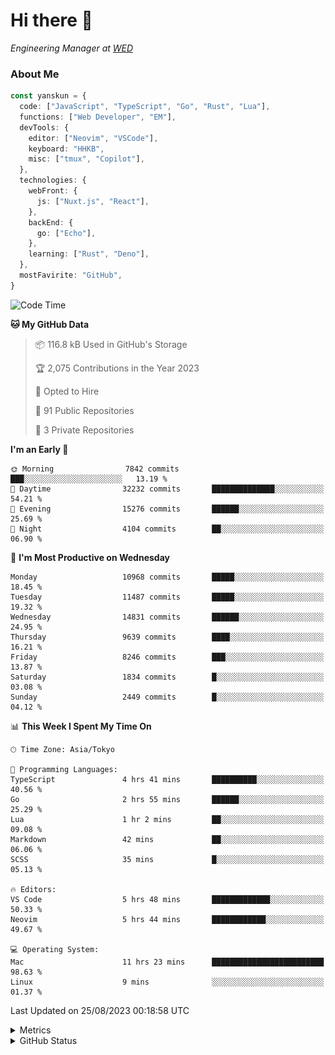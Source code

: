 # Hi there&nbsp;:wave:

<!-- ![Alt text](https://spotify-recently-played-readme.vercel.app/api?user=31kynbuubkiu3r4qh4hjuaglhfay) -->

_Engineering Manager at [WED](https://github.com/wedinc)_

### About Me

```ts
const yanskun = {
  code: ["JavaScript", "TypeScript", "Go", "Rust", "Lua"],
  functions: ["Web Developer", "EM"],
  devTools: {
    editor: ["Neovim", "VSCode"],
    keyboard: "HHKB",
    misc: ["tmux", "Copilot"],
  },
  technologies: {
    webFront: {
      js: ["Nuxt.js", "React"],
    },
    backEnd: {
      go: ["Echo"],
    },
    learning: ["Rust", "Deno"],
  },
  mostFavirite: "GitHub",
}
```

<!--START_SECTION:waka-->
![Code Time](http://img.shields.io/badge/Code%20Time-455%20hrs%207%20mins-blue)

**🐱 My GitHub Data** 

> 📦 116.8 kB Used in GitHub's Storage 
 > 
> 🏆 2,075 Contributions in the Year 2023
 > 
> 💼 Opted to Hire
 > 
> 📜 91 Public Repositories 
 > 
> 🔑 3 Private Repositories 
 > 
**I'm an Early 🐤** 

```text
🌞 Morning                7842 commits        ███░░░░░░░░░░░░░░░░░░░░░░   13.19 % 
🌆 Daytime                32232 commits       ██████████████░░░░░░░░░░░   54.21 % 
🌃 Evening                15276 commits       ██████░░░░░░░░░░░░░░░░░░░   25.69 % 
🌙 Night                  4104 commits        ██░░░░░░░░░░░░░░░░░░░░░░░   06.90 % 
```
📅 **I'm Most Productive on Wednesday** 

```text
Monday                   10968 commits       █████░░░░░░░░░░░░░░░░░░░░   18.45 % 
Tuesday                  11487 commits       █████░░░░░░░░░░░░░░░░░░░░   19.32 % 
Wednesday                14831 commits       ██████░░░░░░░░░░░░░░░░░░░   24.95 % 
Thursday                 9639 commits        ████░░░░░░░░░░░░░░░░░░░░░   16.21 % 
Friday                   8246 commits        ███░░░░░░░░░░░░░░░░░░░░░░   13.87 % 
Saturday                 1834 commits        █░░░░░░░░░░░░░░░░░░░░░░░░   03.08 % 
Sunday                   2449 commits        █░░░░░░░░░░░░░░░░░░░░░░░░   04.12 % 
```


📊 **This Week I Spent My Time On** 

```text
🕑︎ Time Zone: Asia/Tokyo

💬 Programming Languages: 
TypeScript               4 hrs 41 mins       ██████████░░░░░░░░░░░░░░░   40.56 % 
Go                       2 hrs 55 mins       ██████░░░░░░░░░░░░░░░░░░░   25.29 % 
Lua                      1 hr 2 mins         ██░░░░░░░░░░░░░░░░░░░░░░░   09.08 % 
Markdown                 42 mins             ██░░░░░░░░░░░░░░░░░░░░░░░   06.06 % 
SCSS                     35 mins             █░░░░░░░░░░░░░░░░░░░░░░░░   05.13 % 

🔥 Editors: 
VS Code                  5 hrs 48 mins       █████████████░░░░░░░░░░░░   50.33 % 
Neovim                   5 hrs 44 mins       ████████████░░░░░░░░░░░░░   49.67 % 

💻 Operating System: 
Mac                      11 hrs 23 mins      █████████████████████████   98.63 % 
Linux                    9 mins              ░░░░░░░░░░░░░░░░░░░░░░░░░   01.37 % 
```


 Last Updated on 25/08/2023 00:18:58 UTC
<!--END_SECTION:waka-->

<details>
  <summary>Metrics</summary>
  <img src="https://github.com/yanskun/yanskun/blob/main/github-metrics.svg" alt="Metrics">
</details>

<details>
  <summary>GitHub Status</summary>
  <picture>
    <source media="(prefers-color-scheme: dark)" srcset="https://raw.githubusercontent.com/yanskun/yanskun/master/profile-summary-card-output/nord_dark/0-profile-details.svg">
   <img src="https://raw.githubusercontent.com/yanskun/yanskun/master/profile-summary-card-output/default/0-profile-details.svg">
  </picture>
  <br>
  <picture>
    <source media="(prefers-color-scheme: dark)" srcset="https://raw.githubusercontent.com/yanskun/yanskun/master/profile-summary-card-output/nord_dark/1-repos-per-language.svg">
   <img src="https://raw.githubusercontent.com/yanskun/yanskun/master/profile-summary-card-output/default/1-repos-per-language.svg">
  </picture>
  <picture>
    <source media="(prefers-color-scheme: dark)" srcset="https://raw.githubusercontent.com/yanskun/yanskun/master/profile-summary-card-output/nord_dark/2-most-commit-language.svg">
   <img src="https://raw.githubusercontent.com/yanskun/yanskun/master/profile-summary-card-output/default/2-most-commit-language.svg">
  </picture>
  <br>
  <picture>
    <source media="(prefers-color-scheme: dark)" srcset="https://raw.githubusercontent.com/yanskun/yanskun/master/profile-summary-card-output/nord_dark/3-stats.svg">
   <img src="https://raw.githubusercontent.com/yanskun/yanskun/master/profile-summary-card-output/default/3-stats.svg">
  </picture>
  <picture>
    <source media="(prefers-color-scheme: dark)" srcset="https://raw.githubusercontent.com/yanskun/yanskun/master/profile-summary-card-output/nord_dark/4-productive-time.svg">
   <img src="https://raw.githubusercontent.com/yanskun/yanskun/master/profile-summary-card-output/default/4-productive-time.svg">
  </picture>
</details>
